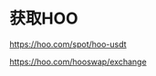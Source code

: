 # 获取HOO

<!-- ## Centralized exchanges -->
https://hoo.com/spot/hoo-usdt

https://hoo.com/hooswap/exchange

<!-- ## Decentralized exchanges
heshiswap on HSC (comming soon ...) -->